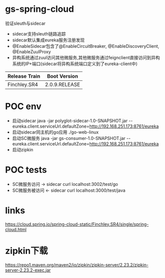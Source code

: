 # gs-spring-cloud
验证sleuth与sidecar
- sidecar支持sleuth链路追踪
- sidecar默认集成eureka服务注册发现
- @EnableSidecar包含了@EnableCircuitBreaker, @EnableDiscoveryClient, @EnableZuulProxy
- 异构系统通过zuul访问其他微服务,其他微服务通过feignclient直接访问到异构系统的IP+端口(sidecar将异构系统端口定义到了eureka-client中)

| Release Train |  Boot Version |
| :--- | :---: | 
| Finchley.SR4 | 2.0.9.RELEASE | 

# POC env
 - 启动sidecar java -jar polyglot-sidecar-1.0-SNAPSHOT.jar --eureka.client.serviceUrl.defaultZone=http://192.168.251.173:8761/eureka
 - 启动sidecar同主机的go应用 ./go-web-linux
 - 启动SC微服务 java -jar gs-consumer-1.0-SNAPSHOT.jar --eureka.client.serviceUrl.defaultZone=http://192.168.251.173:8761/eureka
 - 启动zipkin
 
# POC tests 
 - SC微服务访问 -> sidecar   curl localhost:3002/test/go
 - SC微服务被访问 <- sidecar  curl localhost:3000/test/java

# links
https://cloud.spring.io/spring-cloud-static/Finchley.SR4/single/spring-cloud.html

# zipkin下载
https://repo1.maven.org/maven2/io/zipkin/zipkin-server/2.23.2/zipkin-server-2.23.2-exec.jar